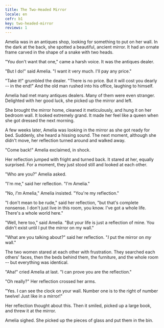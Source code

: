 ```yaml
---
title: The Two-Headed Mirror
locale: en
cefr: b1
key: two-headed-mirror
reviews: 1
---
```


Amelia was in an antiques shop, looking for something to put on her wall. In the dark at the back, she spotted a beautiful, ancient mirror. It had an ornate frame carved in the shape of a snake with two heads.

"You don't want that one," came a harsh voice. It was the antiques dealer.

"But I do!" said Amelia. "I want it very much. I'll pay any price."

"Take it!" grumbled the dealer. "There is no price. But it will cost you dearly -- in the end!" And the old man rushed into his office, laughing to himself.

Amelia had met many antiques dealers. Many of them were even stranger. Delighted with her good luck, she picked up the mirror and left.

She brought the mirror home, cleaned it meticulously, and hung it on her bedroom wall. It looked extremely grand. It made her feel like a queen when she got dressed the next morning.

A few weeks later, Amelia was looking in the mirror as she got ready for bed. Suddenly, she heard a hissing sound. The next moment, although she didn't move, her reflection turned around and walked away.

"Come back!" Amelia exclaimed, in shock.

Her reflection jumped with fright and turned back. It stared at her, equally surprised. For a moment, they just stood still and looked at each other.

"Who are you?" Amelia asked.

"I'm me," said her reflection. "I'm Amelia."

"No, *I'm* Amelia," Amelia insisted. "You're my reflection."

"I don't mean to be rude," said her reflection, "but that's complete nonsense. I don't just live in this room, you know. I've got a whole life. There's a whole world here."

"Well, here too," said Amelia. "But your life is just a reflection of mine. You didn't exist until I put the mirror on my wall."

"What are you talking about?" said her reflection. "*I* put the mirror on *my* wall."

The two women stared at each other with frustration. They searched each others' faces, then the beds behind them, the furniture, and the whole room -- but everything was identical.

"Aha!" cried Amelia at last. "I can prove you are the reflection."

"Oh really?" Her reflection crossed her arms.

"Yes. I can see the clock on your wall. Number one is to the right of number twelve! Just like in a mirror!"

Her reflection thought about this. Then it smiled, picked up a large book, and threw it at the mirror.

Amelia sighed. She picked up the pieces of glass and put them in the bin.